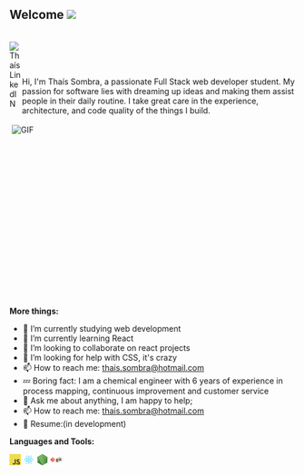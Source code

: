 ## Welcome <img src="https://media.giphy.com/media/hvRJCLFzcasrR4ia7z/giphy.gif" width="25px">
<br>
<a href="https://www.linkedin.com/in/thais-sombra/">
  <img align="left" alt="Thaís LinkedIN" width="22px" src="https://raw.githubusercontent.com/peterthehan/peterthehan/master/assets/linkedin.svg" />
</a>

<br><br>

Hi, I'm Thaís Sombra, a passionate Full Stack web developer student. My passion for software lies with dreaming up ideas and making them assist people in their daily routine. I take great care in the experience, architecture, and code quality of the things I build. <br><br>
 <img align="right" alt="GIF" src="https://github.com/abhisheknaiidu/abhisheknaiidu/blob/master/code.gif?raw=true" width="500" height="320" />
**More things:**  
- 🔭 I’m currently studying web development
- 🌱 I’m currently learning React
- 👯 I’m looking to collaborate on react projects
- 🤔 I’m looking for help with CSS, it's crazy
- 📫 How to reach me: thais.sombra@hotmail.com
- 💤 Boring fact: I am a chemical engineer with 6 years of experience in process mapping, continuous improvement and customer service
- 💬 Ask me about anything, I am happy to help;
- 📫 How to reach me: thais.sombra@hotmail.com
- 📝 Resume:(in development)

**Languages and Tools:**  

<code><img height="20" src="https://raw.githubusercontent.com/github/explore/80688e429a7d4ef2fca1e82350fe8e3517d3494d/topics/javascript/javascript.png"></code>
<code><img height="20" src="https://raw.githubusercontent.com/github/explore/80688e429a7d4ef2fca1e82350fe8e3517d3494d/topics/react/react.png"></code>
<code><img height="20" src="https://raw.githubusercontent.com/github/explore/80688e429a7d4ef2fca1e82350fe8e3517d3494d/topics/nodejs/nodejs.png"></code>
<code><img height="20" src="https://raw.githubusercontent.com/github/explore/80688e429a7d4ef2fca1e82350fe8e3517d3494d/topics/git/git.png"></code> 
